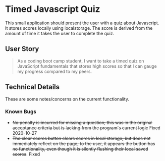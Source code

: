 # Timed Javascript Quiz


This small application should present the user with a quiz about Javascript. It stores scores locally using localstorage. The score
is derived from the amount of time it takes the user to complete the quiz.

## User Story

> As a coding boot camp student, I want to take a timed quiz on JavaScript fundamentals 
> that stores high scores so that I can gauge my progress compared to my peers.

## Technical Details

These are some notes/concerns on the current functionality.

### Known Bugs

* ~~No penalty is incurred for missing a question; this was in the original acceptance criteria but is lacking from the program's current
logic~~ Fixed 2020-10-27
* ~~The clear scores button clears scores in local storage, but does not immediately reflect on the page; to the user, it appears the button
has no functionality, even though it is silently flushing their local saved scores~~. Fixed

